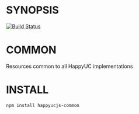 # SYNOPSIS

[![Build Status](https://img.shields.io/travis/happyucjs/common.svg?branch=master&style=flat-square)](https://travis-ci.org/happyucjs/common)

# COMMON
Resources common to all HappyUC implementations

# INSTALL
`npm install happyucjs-common`
